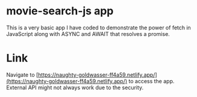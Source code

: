 # movie-search-js app
This is a very basic app I have coded to demonstrate the power of fetch in JavaScript along with ASYNC and AWAIT that resolves a promise.

# Link

Navigate to [https://naughty-goldwasser-ff4a59.netlify.app/](https://naughty-goldwasser-ff4a59.netlify.app/) to access the app. External API might not always work due to the security.
